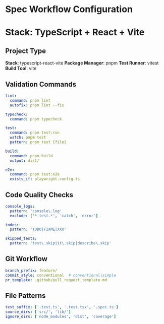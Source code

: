 # Spec Workflow Configuration
# Stack: TypeScript + React + Vite

## Project Type
**Stack**: typescript-react-vite
**Package Manager**: pnpm
**Test Runner**: vitest
**Build Tool**: vite

## Validation Commands
```yaml
lint:
  command: pnpm lint
  autofix: pnpm lint --fix

typecheck:
  command: pnpm typecheck

test:
  command: pnpm test:run
  watch: pnpm test
  pattern: pnpm test {file}

build:
  command: pnpm build
  output: dist/

e2e:
  command: pnpm test:e2e
  exists_if: playwright.config.ts
```

## Code Quality Checks
```yaml
console_logs:
  pattern: 'console\.log'
  exclude: ['*.test.*', 'catch', 'error']

todos:
  pattern: 'TODO|FIXME|XXX'

skipped_tests:
  pattern: 'test\.skip|it\.skip|describe\.skip'
```

## Git Workflow
```yaml
branch_prefix: feature/
commit_style: conventional  # conventional|simple
pr_template: .github/pull_request_template.md
```

## File Patterns
```yaml
test_suffix: ['.test.ts', '.test.tsx', '.spec.ts']
source_dirs: ['src/', 'lib/']
ignore_dirs: ['node_modules', 'dist', 'coverage']
```
